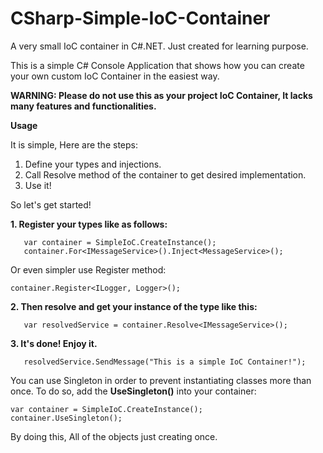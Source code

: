 # CSharp-Simple-IoC-Container
A very small IoC container in C#.NET. Just created for learning purpose.

This is a simple C# Console Application that shows how you can create your own custom IoC Container in the easiest way.

**WARNING: Please do not use this as your project IoC Container,  It lacks many features and functionalities.**


**Usage**

It is simple, Here are the steps:
1. Define your types and injections.
2. Call Resolve method of the container to get desired implementation.
3. Use it!

So let's get started!

**1. Register your types like as follows:**

       var container = SimpleIoC.CreateInstance();
       container.For<IMessageService>().Inject<MessageService>();

Or even simpler use Register method:

    container.Register<ILogger, Logger>();
           
**2. Then resolve and get your instance of the type like this:**

       var resolvedService = container.Resolve<IMessageService>();

**3. It's done! Enjoy it.**

       resolvedService.SendMessage("This is a simple IoC Container!");
    
You can use Singleton in order to prevent instantiating classes more than once. To do so, add the **UseSingleton()** into your container:

    var container = SimpleIoC.CreateInstance();
    container.UseSingleton();

By doing this, All of the objects just creating once.

